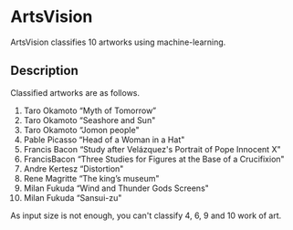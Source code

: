 # ArtsVision

ArtsVision classifies 10 artworks using machine-learning.

## Description

Classified artworks are as follows.

1. Taro Okamoto “Myth of Tomorrow”
1. Taro Okamoto “Seashore and Sun"
1. Taro Okamoto “Jomon people"
1. Pable Picasso “Head of a Woman in a Hat"
1. Francis Bacon “Study after Velázquez's Portrait of Pope Innocent X"
1. FrancisBacon “Three Studies for Figures at the Base of a Crucifixion"
1. Andre Kertesz “Distortion"
1. Rene Magritte “The king’s museum"
1. Milan Fukuda “Wind and Thunder Gods Screens"
1.  Milan Fukuda “Sansui-zu"

As input size is not enough, you can't classify 4, 6, 9 and 10 work of art.
